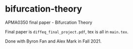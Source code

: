 # bifurcation-theory
APMA0350 final paper - Bifurcation Theory

Final paper is ```diffeq_final_project.pdf```, tex is all in ```main.tex```.

Done with Byron Fan and Alex Mark in Fall 2021. 
